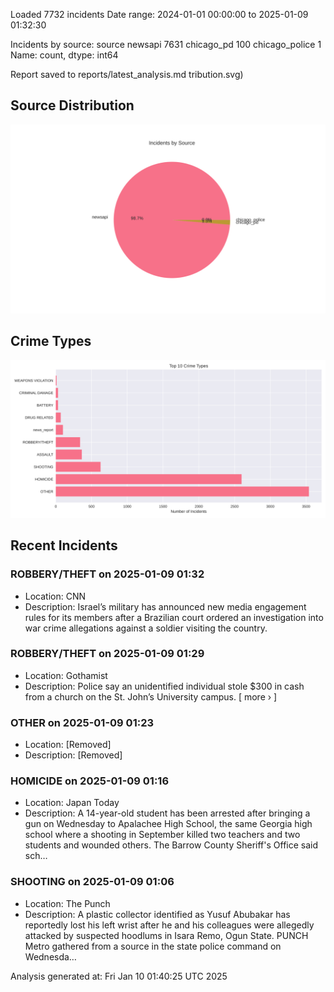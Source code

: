 
Loaded 7732 incidents
Date range: 2024-01-01 00:00:00 to 2025-01-09 01:32:30

Incidents by source:
source
newsapi           7631
chicago_pd         100
chicago_police       1
Name: count, dtype: int64

Report saved to reports/latest_analysis.md
tribution.svg)

## Source Distribution
![Source Distribution](images/source_distribution.svg)

## Crime Types
![Crime Types](images/crime_types.svg)

## Recent Incidents

### ROBBERY/THEFT on 2025-01-09 01:32
- Location: CNN
- Description: Israel’s military has announced new media engagement rules for its members after a Brazilian court ordered an investigation into war crime allegations against a soldier visiting the country.


### ROBBERY/THEFT on 2025-01-09 01:29
- Location: Gothamist
- Description: Police say an unidentified individual stole $300 in cash from a church on the St. John’s University campus. [ more › ]


### OTHER on 2025-01-09 01:23
- Location: [Removed]
- Description: [Removed]


### HOMICIDE on 2025-01-09 01:16
- Location: Japan Today
- Description: A 14-year-old student has been arrested after bringing a gun on Wednesday to Apalachee High School, the same Georgia high school where a shooting in September killed two teachers and two students and wounded others. The Barrow County Sheriff's Office said sch…


### SHOOTING on 2025-01-09 01:06
- Location: The Punch
- Description: A plastic collector identified as Yusuf Abubakar has reportedly lost his left wrist after he and his colleagues were allegedly attacked by suspected hoodlums in Isara Remo, Ogun State. PUNCH Metro gathered from a source in the state police command on Wednesda…

Analysis generated at: Fri Jan 10 01:40:25 UTC 2025

